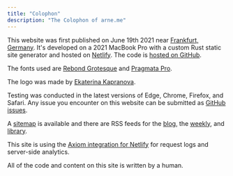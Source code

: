 ```yaml
---
title: "Colophon"
description: "The Colophon of arne.me"
---
```


This website was first published on June 19th 2021 near
[Frankfurt, Germany](https://frankfurt.de).
It's developed on a 2021 MacBook Pro with a custom Rust static site generator
and hosted on [Netlify](https://netlify.com).
The code is [hosted on GitHub](https://github.com/bahlo/arne.me).

The fonts used are [Rebond Grotesque](https://extraset.ch/typefaces/rebond-grotesque/)
and [Pragmata Pro](https://fsd.it/shop/fonts/pragmatapro/).

The logo was made by [Ekaterina Kapranova](https://www.instagram.com/ekkapranova/).

Testing was conducted in the latest versions of
Edge, Chrome, Firefox, and Safari.
Any issue you encounter on this website can be submitted as
[GitHub issues](https://github.com/bahlo/arne.me/issues/new).

A [sitemap](/sitemap.xml) is available and there are RSS feeds for
the [blog](/blog/atom.xml), the [weekly](/weekly/atom.xml),
and [library](/library/feed.xml).

This site is using the [Axiom integration for Netlify](https://axiom.co) for
request logs and server-side analytics.

All of the code and content on this site is written by a human.
